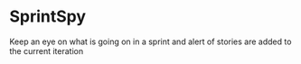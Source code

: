 # SprintSpy
Keep an eye on what is going on in a sprint and alert of stories are added to the current iteration
